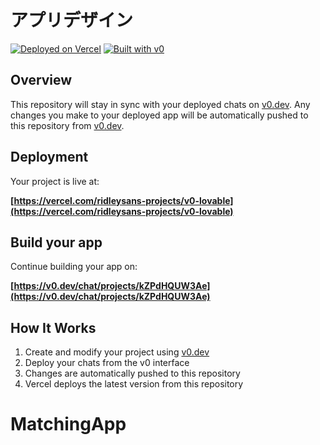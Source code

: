 # アプリデザイン


[![Deployed on Vercel](https://img.shields.io/badge/Deployed%20on-Vercel-black?style=for-the-badge&logo=vercel)](https://vercel.com/ridleysans-projects/v0-lovable)
[![Built with v0](https://img.shields.io/badge/Built%20with-v0.dev-black?style=for-the-badge)](https://v0.dev/chat/projects/kZPdHQUW3Ae)

## Overview

This repository will stay in sync with your deployed chats on [v0.dev](https://v0.dev).
Any changes you make to your deployed app will be automatically pushed to this repository from [v0.dev](https://v0.dev).

## Deployment

Your project is live at:

**[https://vercel.com/ridleysans-projects/v0-lovable](https://vercel.com/ridleysans-projects/v0-lovable)**

## Build your app

Continue building your app on:

**[https://v0.dev/chat/projects/kZPdHQUW3Ae](https://v0.dev/chat/projects/kZPdHQUW3Ae)**

## How It Works

1. Create and modify your project using [v0.dev](https://v0.dev)
2. Deploy your chats from the v0 interface
3. Changes are automatically pushed to this repository
4. Vercel deploys the latest version from this repository
# MatchingApp
